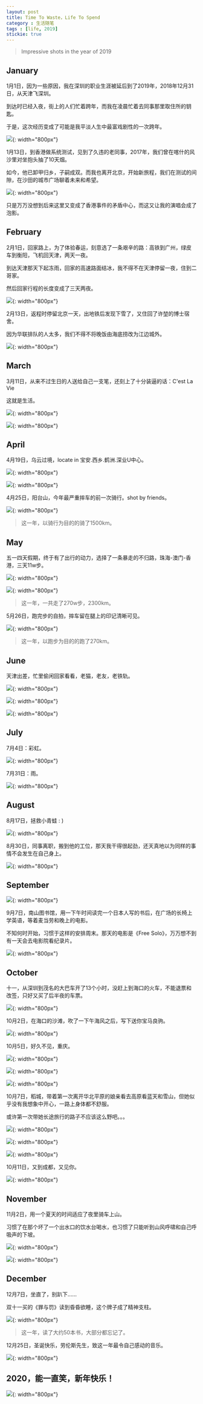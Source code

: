 ```yaml
---
layout: post
title: Time To Waste，Life To Spend
category : 生活随笔
tags : [life, 2019]
stickie: true
---
```


>Impressive shots in the year of 2019


## January

1月1日，因为一些原因，我在深圳的职业生涯被延后到了2019年，2018年12月31日，从天津飞深圳。

到达时已经入夜，街上的人们忙着跨年，而我在凌晨忙着去同事那里取住所的钥匙。

于是，这次经历变成了可能是我平淡人生中最富戏剧性的一次跨年。

![](   https://themeiwu.com/img/life/life00009.PNG){: width="800px"}

1月13日，到香港做系统测试，见到了久违的老同事，2017年，我们曾在喀什的风沙里对坐抱头抽了10天烟。

如今，他已卸甲归乡，子嗣成双。而我也离开北京，开始新旅程，我们在测试的间隙，在沙田的城市广场聊着未来和希望。

![](   https://themeiwu.com/img/life/life201901.PNG){: width="800px"}

只是万万没想到后来这里又变成了香港事件的矛盾中心，而这又让我的演唱会成了泡影。

## February

2月1日，回家路上，为了体验春运，刻意选了一条艰辛的路：高铁到广州，绿皮车到衡阳，飞机回天津，两天一夜。

到达天津那天下起冻雨，回家的高速路面结冰，我不得不在天津停留一夜，住到二哥家。

然后回家行程的长度变成了三天两夜。

![](   https://themeiwu.com/img/life/life201902.PNG){: width="800px"}

2月13日，返程时停留北京一天，出地铁后发现下雪了，又住回了许堃的博士宿舍。

因为华联排队的人太多，我们不得不将晚饭由海底捞改为江边城外。

![](   https://themeiwu.com/img/life/life201903.PNG){: width="800px"}

## March

3月11日，从来不过生日的人送给自己一支笔，还刻上了十分装逼的话：C'est La Vie

这就是生活。

![](   https://themeiwu.com/img/life/201904.PNG){: width="800px"}

![](   https://themeiwu.com/img/life/201935.PNG){: width="800px"}

## April

4月19日，乌云过境，locate in 宝安.西乡.鹤洲.深业U中心。

![](   https://themeiwu.com/img/life/201907.PNG){: width="800px"}

![](   https://themeiwu.com/img/life/201908.PNG){: width="800px"}

4月25日，阳台山，今年最严重摔车的前一次骑行。shot by friends。

![](   https://themeiwu.com/img/life/201909.PNG){: width="800px"}

>这一年，以骑行为目的的骑了1500km。

## May

五一四天假期，终于有了出行的动力，选择了一条暴走的不归路，珠海-澳门-香港，三天11w步。

![](   https://themeiwu.com/img/life/201911.PNG){: width="800px"}

![](   https://themeiwu.com/img/life/201913.PNG){: width="800px"}

>这一年，一共走了270w步，2300km。

5月26日，跑完步的自拍，摔车留在腿上的印记清晰可见。

![](   https://themeiwu.com/img/life/201914.PNG){: width="800px"}

>这一年，以跑步为目的的跑了270km。

## June

天津出差，忙里偷闲回家看看，老猫，老友，老铁轨。

![](   https://themeiwu.com/img/life/201916.PNG){: width="800px"}

![](   https://themeiwu.com/img/life/20190000.PNG){: width="800px"}

![](   https://themeiwu.com/img/life/201917.PNG){: width="800px"}

## July

7月4日：彩虹。

![](   https://themeiwu.com/img/life/201918.PNG){: width="800px"}

7月31日：雨。

![](   https://themeiwu.com/img/life/201920.PNG){: width="800px"}

## August

8月17日，拯救小青蛙 : )

![](   https://themeiwu.com/img/life/201921.PNG){: width="800px"}

8月30日，同事离职，搬到他的工位，那天我干得很起劲，还天真地以为同样的事情不会发生在自己身上。

![](   https://themeiwu.com/img/life/201922.PNG){: width="800px"}

## September

![](   https://themeiwu.com/img/life/201910.PNG){: width="800px"}

9月7日，南山图书馆，用一下午时间读完一个日本人写的书后，在广场的长椅上学英语，等着麦当劳和晚上的电影。

不知何时开始，习惯于这样的安排周末。那天的电影是《Free Solo》，万万想不到有一天会去电影院看纪录片。

![](   https://themeiwu.com/img/life/20190004.PNG){: width="800px"}

## October

十一，从深圳到茂名的大巴车开了13个小时，没赶上到海口的火车，不能退票和改签，只好又买了后半夜的车票。

![](   https://themeiwu.com/img/life/201923.PNG){: width="800px"}

10月2日，在海口的沙滩，吹了一下午海风之后，写下送你宝马良驹。

![](   https://themeiwu.com/img/life/201925.PNG){: width="800px"}

10月5日，好久不见，重庆。

![](   https://themeiwu.com/img/life/20190001.jpg){: width="800px"}

![](   https://themeiwu.com/img/life/201926.PNG){: width="800px"}

![](   https://themeiwu.com/img/life/201927.PNG){: width="800px"}

10月7日，稻城，带着第一次离开华北平原的娘亲看去高原看蓝天和雪山，但她似乎没有我想象中开心，一路上身体都不舒服。

或许第一次带她长途旅行的路子不应该这么野吧。。。

![](   https://themeiwu.com/img/life/201929.PNG){: width="800px"}

![](   https://themeiwu.com/img/life/201930.PNG){: width="800px"}

![](   https://themeiwu.com/img/life/201931.PNG){: width="800px"}

10月11日，又到成都，又见你。

![](   https://themeiwu.com/img/life/201932.PNG){: width="800px"}

## November

11月2日，用一个夏天的时间适应了夜里骑车上山。

习惯了在那个坏了一个出水口的饮水台喝水，也习惯了只能听到山风呼啸和自己呼吸声的下坡。

![](   https://themeiwu.com/img/life/201933.PNG){: width="800px"}

![](   https://themeiwu.com/img/life/201934.PNG){: width="800px"}

## December

12月7日，坐直了，别趴下……

双十一买的《罪与罚》读到昏昏欲睡，这个牌子成了精神支柱。

![](   https://themeiwu.com/img/life/201937.PNG){: width="800px"}

>这一年，读了大约50本书，大部分都忘记了。

12月25日，圣诞快乐，劳伦斯先生，致这一年最令自己感动的音乐。

![](   https://themeiwu.com/img/life/201938.PNG){: width="800px"}

## 2020，能一直笑，新年快乐！

![](   https://themeiwu.com/img/life/life000019.PNG){: width="800px"}
